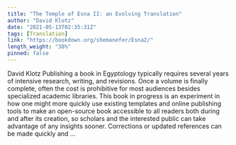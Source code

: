 ```yaml
---
title: "The Temple of Esna II: an Evolving Translation"
author: "David Klotz"
date: "2021-05-13T02:35:31Z"
tags: [Translation]
link: "https://bookdown.org/shemanefer/Esna2/"
length_weight: "38%"
pinned: false
---
```


David Klotz Publishing a book in Egyptology typically requires several years of intensive research, writing, and revisions. Once a volume is finally complete, often the cost is prohibitive for most audiences besides specialized academic libraries. This book in progress is an experiment in how one might more quickly use existing templates and online publishing tools to make an open-source book accessible to all readers both during and after its creation, so scholars and the interested public can take advantage of any insights sooner. Corrections or updated references can be made quickly and ...
